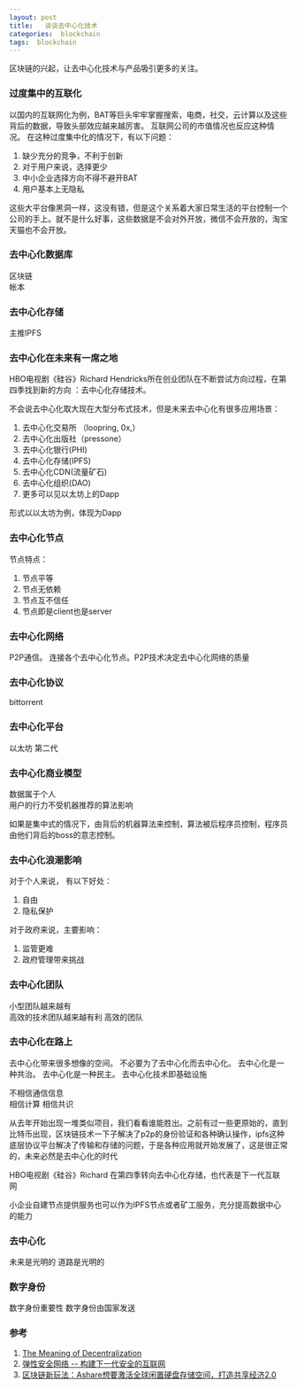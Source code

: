 ```yaml
---
layout: post
title:   谈谈去中心化技术  
categories:  blockchain
tags:  blockchain  
--- 
```


区块链的兴起，让去中心化技术与产品吸引更多的关注。

### 过度集中的互联化 

以国内的互联网化为例，BAT等巨头牢牢掌握搜索，电商，社交，云计算以及这些背后的数据，导致头部效应越来越厉害。 互联网公司的市值情况也反应这种情况。
在这种过度集中化的情况下，有以下问题：

1. 缺少充分的竞争，不利于创新
2. 对于用户来说，选择更少
3. 中小企业选择方向不得不避开BAT
4. 用户基本上无隐私

这些大平台像黑洞一样，这没有错，但是这个关系着大家日常生活的平台控制一个公司的手上。就不是什么好事，这些数据是不会对外开放，微信不会开放的，淘宝天猫也不会开放。

### 去中心化数据库 

区块链  
帐本   

### 去中心化存储 

主推IPFS 


### 去中心化在未来有一席之地   

HBO电视剧《硅谷》Richard Hendricks所在创业团队在不断尝试方向过程，在第四季找到新的方向 ：去中心化存储技术。 



不会说去中心化取大现在大型分布式技术，但是未来去中心化有很多应用场景：
1. 去中心化交易所 （loopring, 0x,） 
2. 去中心化出版社（pressone）
3. 去中心化银行(PHI)
4. 去中心化存储(IPFS)
5. 去中心化CDN(流量矿石)
6. 去中心化组织(DAO)
7. 更多可以见以太坊上的Dapp

形式以以太坊为例，体现为Dapp 

### 去中心化节点 

节点特点：
1. 节点平等 
2. 节点无依赖 
3. 节点互不信任 
4. 节点即是client也是server   


### 去中心化网络  

P2P通信。 连接各个去中心化节点。P2P技术决定去中心化网络的质量

### 去中心化协议  

bittorrent 

### 去中心化平台 

以太坊 第二代 


### 去中心化商业模型 

数据属于个人  
用户的行力不受机器推荐的算法影响

如果是集中式的情况下，由背后的机器算法来控制，算法被后程序员控制，程序员由他们背后的boss的意志控制。

###  去中心化浪潮影响  

对于个人来说， 有以下好处：
1. 自由
2. 隐私保护  


对于政府来说，主要影响：
1. 监管更难  
2. 政府管理带来挑战  

### 去中心化团队 

小型团队越来越有  
高效的技术团队越来越有利 
高效的团队 

### 去中心化在路上 

去中心化带来很多想像的空间。
不必要为了去中心化而去中心化。
去中心化是一种共治。
去中心化是一种民主。
去中心化技术即基础设施 

不相信通信信息  
相信计算 
相信共识 

从去年开始出现一堆类似项目，我们看看谁能胜出。之前有过一些更原始的，直到比特币出现，区块链技术一下子解决了p2p的身份验证和各种确认操作，ipfs这种底层协议平台解决了传输和存储的问题，于是各种应用就开始发展了，这是很正常的，未来必然是去中心化的时代

HBO电视剧《硅谷》Richard  在第四季转向去中心化存储，也代表是下一代互联网 

小企业自建节点提供服务也可以作为IPFS节点或者矿工服务，充分提高数据中心的能力 


### 去中心化 

未来是光明的 
道路是光明的 

### 数字身份 

数字身份重要性 
数字身份由国家发送 


### 参考 

1. [The Meaning of Decentralization](https://medium.com/@VitalikButerin/the-meaning-of-decentralization-a0c92b76a274) 
2. [弹性安全网络 -- 构建下一代安全的互联网](https://mp.weixin.qq.com/s?__biz=MjM5NzA4ODc0MQ==&mid=2648628796&idx=1&sn=00a9a13e931024d5ebe62ba81e234a58&chksm=bef522b68982aba0cbe24817f9ee72d71dd4c75a5f4dcad0c77050755aa08468f82ee1e3346f&mpshare=1&scene=24&srcid=0817ROnECK1A3yQ8cA5AqAtd&key=af007c0799bb0c8368aecf6c5dcd684de3542dac9c040fd24774e28d6f1991b28d405ed21a135971bbe59451de4fc6709bacd90da5046f5199871795072ed8219ec096cf38abce54c89b306c49c1defb&ascene=0&uin=MTY2NDI3MzIwMA%3D%3D&devicetype=iMac17%2C1+OSX+OSX+10.12.1+build(16B2657)&version=12020810&nettype=WIFI&fontScale=100&pass_ticket=wwkJmM59Jj%2F15Xlk0nO8DR%2F%2BCmvTK7C%2BbgpPXJ1%2FXd%2BQYcH8zkQTyIJ%2Fkzi3NoQx) 
3. [区块链新玩法：Ashare想要激活全球闲置硬盘存储空间，打造共享经济2.0](http://www.sohu.com/a/168563976_118792) 

